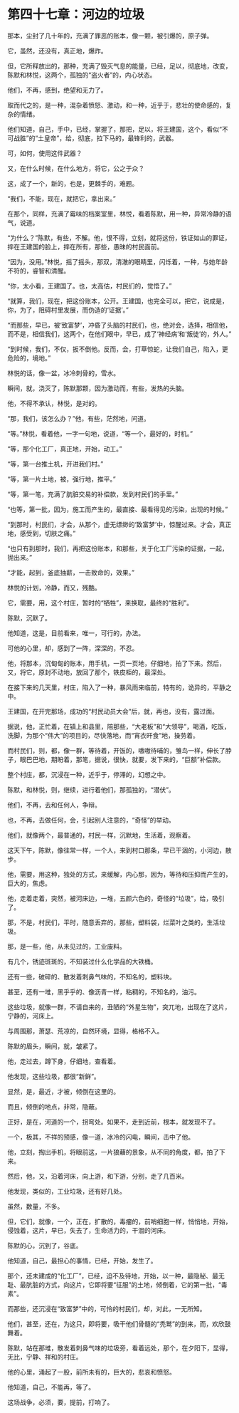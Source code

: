 # 第四十七章：河边的垃圾

那本，尘封了几十年的，充满了罪恶的账本，像一颗，被引爆的，原子弹。

它，虽然，还没有，真正地，爆炸。

但，它所释放出的，那种，充满了毁灭气息的能量，已经，足以，彻底地，改变，陈默和林悦，这两个，孤独的“盗火者”的，内心状态。

他们，不再，感到，绝望和无力了。

取而代之的，是一种，混杂着愤怒、激动，和一种，近乎于，悲壮的使命感的，复杂的情绪。

他们知道，自己，手中，已经，掌握了，那把，足以，将王建国，这个，看似“不可战胜”的“土皇帝”，给，彻底，拉下马的，最锋利的，武器。

可，如何，使用这件武器？

又，在什么时候，在什么地方，将它，公之于众？

这，成了一个，新的，也是，更棘手的，难题。

“我们，不能，现在，就把它，拿出来。”

在那个，同样，充满了霉味的档案室里，林悦，看着陈默，用一种，异常冷静的语气，说道。

“为什么？”陈默，有些，不解。他，恨不得，立刻，就将这份，铁证如山的罪证，摔在王建国的脸上，摔在所有，那些，愚昧的村民面前。

“因为，没用。”林悦，摇了摇头，那双，清澈的眼睛里，闪烁着，一种，与她年龄不符的，睿智和清醒。

“你，太小看，王建国了。也，太高估，村民们的，觉悟了。”

“就算，我们，现在，把这份账本，公开。王建国，也完全可以，把它，说成是，你，为了，阻碍村里发展，而伪造的‘证据’。”

“而那些，早已，被‘致富梦’，冲昏了头脑的村民们，也，绝对会，选择，相信他，而不是，相信我们，这两个，在他们眼中，早已，成了‘神经病’和‘叛徒’的，外人。”

“到时候，我们，不仅，扳不倒他。反而，会，打草惊蛇，让我们自己，陷入，更危险的，境地。”

林悦的话，像一盆，冰冷刺骨的，雪水。

瞬间，就，浇灭了，陈默那颗，因为激动而，有些，发热的头脑。

他，不得不承认，林悦，是对的。

“那，我们，该怎么办？”他，有些，茫然地，问道。

“等。”林悦，看着他，一字一句地，说道，“等一个，最好的，时机。”

“等，那个化工厂，真正地，开始，动工。”

“等，第一台推土机，开进我们村。”

“等，第一片土地，被，强行地，推平。”

“等，第一笔，充满了肮脏交易的补偿款，发到村民们的手里。”

“也等，第一批，因为，施工而产生的，最直接、最看得见的污染，出现的时候。”

“到那时，村民们，才会，从那个，虚无缥缈的‘致富梦’中，惊醒过来。才会，真正地，感受到，切肤之痛。”

“也只有到那时，我们，再把这份账本，和那些，关于化工厂污染的证据，一起，抛出来。”

“才能，起到，釜底抽薪，一击致命的，效果。”

林悦的计划，冷静，而又，残酷。

它，需要，用，这个村庄，暂时的“牺牲”，来换取，最终的“胜利”。

陈默，沉默了。

他知道，这是，目前看来，唯一，可行的，办法。

可他的心里，却，感到了一阵，深深的，不忍。

他，将那本，沉甸甸的账本，用手机，一页一页地，仔细地，拍了下来。然后，又，将它，原封不动地，放回了那个，铁皮柜的，最深处。

在接下来的几天里，村庄，陷入了一种，暴风雨来临前，特有的，诡异的，平静之中。

王建国，在开完那场，成功的“村民动员大会”后，就，再也，没有，露过面。

据说，他，正忙着，在镇上和县里，陪那些，“大老板”和“大领导”，喝酒，吃饭，洗脚，为那个“伟大”的项目的，尽快落地，而“宵衣旰食”地，操劳着。

而村民们，则，都，像一群，等待着，开饭的，嗷嗷待哺的，雏鸟一样，伸长了脖子，眼巴巴地，期盼着，那笔，据说，很快，就要，发下来的，“巨额”补偿款。

整个村庄，都，沉浸在一种，近乎于，停滞的，幻想之中。

陈默，和林悦，则，继续，进行着他们，那孤独的，“潜伏”。

他们，不再，去和任何人，争辩。

也，不再，去做任何，会，引起别人注意的，“奇怪”的举动。

他们，就像两个，最普通的，村民一样，沉默地，生活着，观察着。

这天下午，陈默，像往常一样，一个人，来到村口那条，早已干涸的，小河边，散步。

他，需要，用这种，独处的方式，来缓解，内心那，因为，等待和压抑而产生的，巨大的，焦虑。

他，走着走着，突然，被河床边，一堆，五颜六色的，奇怪的“垃圾”，给，吸引了。

那，不是，村民们，平时，随意丢弃的，那些，塑料袋，烂菜叶之类的，生活垃圾。

那，是一些，他，从未见过的，工业废料。

有几个，锈迹斑斑的，不知装过什么化学品的大铁桶。

还有一些，破碎的、散发着刺鼻气味的，不知名的，塑料块。

甚至，还有一堆，黑乎乎的、像沥青一样，粘稠的，不知名的，油污。

这些垃圾，就像一群，不请自来的，丑陋的“外星生物”，突兀地，出现在了这片，宁静的，河床上。

与周围那，萧瑟、荒凉的，自然环境，显得，格格不入。

陈默的眉头，瞬间，就，皱紧了。

他，走过去，蹲下身，仔细地，查看着。

他发现，这些垃圾，都很“新鲜”。

显然，是，最近，才被，倾倒在这里的。

而且，倾倒的地点，非常，隐蔽。

正好，是在，河道的一个，拐弯处。如果不，走到近前，根本，就发现不了。

一个，极其，不祥的预感，像一道，冰冷的闪电，瞬间，击中了他。

他，立刻，掏出手机，将眼前这，一片狼藉的景象，从不同的角度，都，拍了下来。

然后，他，又，沿着河床，向上游，和下游，分别，走了几百米。

他发现，类似的，工业垃圾，还有好几处。

虽然，数量，不多。

但，它们，就像，一个，正在，扩散的，毒瘤的，前哨细胞一样，悄悄地，开始，侵蚀着，这片，早已，失去了，生命活力的，干涸的河床。

陈默的心，沉到了，谷底。

他知道，自己，最担心的事情，已经，开始，发生了。

那个，还未建成的“化工厂”，已经，迫不及待地，开始，以一种，最隐秘、最无耻、最肮脏的方式，向这片，它即将要“征服”的土地，倾倒着，它的第一批，“毒素”。

而那些，还沉浸在“致富梦”中的，可怜的村民们，却，对此，一无所知。

他们，甚至，还在，为这只，即将要，吸干他们骨髓的“秃鹫”的到来，而，欢欣鼓舞着。

陈默，站在那堆，散发着刺鼻气味的垃圾旁，看着远处，那个，在夕阳下，显得，无比，宁静、祥和的村庄。

他的心里，涌起了一股，前所未有的，巨大的，悲哀和愤怒。

他知道，自己，不能再，等了。

这场战争，必须，要，提前，打响了。